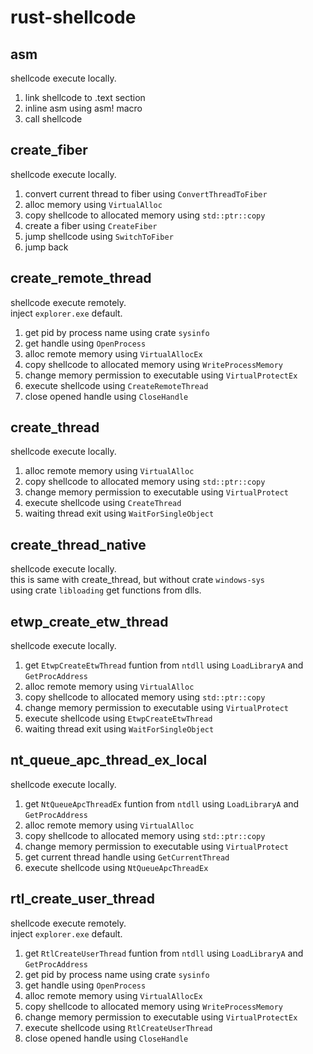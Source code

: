 # rust-shellcode

## asm

shellcode execute locally.
1. link shellcode to .text section
2. inline asm using asm! macro
3. call shellcode

## create_fiber

shellcode execute locally.
1. convert current thread to fiber using `ConvertThreadToFiber`
2. alloc memory using `VirtualAlloc`
3. copy shellcode to allocated memory using `std::ptr::copy`
4. create a fiber using `CreateFiber`
5. jump shellcode using `SwitchToFiber`
6. jump back

## create_remote_thread

shellcode execute remotely.  
inject `explorer.exe` default.
1. get pid by process name using crate `sysinfo`
2. get handle using `OpenProcess`
3. alloc remote memory using `VirtualAllocEx`
4. copy shellcode to allocated memory using `WriteProcessMemory`
5. change memory permission to executable using `VirtualProtectEx`
6. execute shellcode using `CreateRemoteThread`
7. close opened handle using `CloseHandle`

## create_thread

shellcode execute locally.
1. alloc remote memory using `VirtualAlloc`
2. copy shellcode to allocated memory using `std::ptr::copy`
3. change memory permission to executable using `VirtualProtect`
4. execute shellcode using `CreateThread`
5. waiting thread exit using `WaitForSingleObject`

## create_thread_native

shellcode execute locally.  
this is same with create_thread, but without crate `windows-sys`  
using crate `libloading` get functions from dlls.

## etwp_create_etw_thread

shellcode execute locally.
1. get `EtwpCreateEtwThread` funtion from `ntdll` using `LoadLibraryA` and `GetProcAddress`
2. alloc remote memory using `VirtualAlloc`
3. copy shellcode to allocated memory using `std::ptr::copy`
4. change memory permission to executable using `VirtualProtect`
5. execute shellcode using `EtwpCreateEtwThread`
6. waiting thread exit using `WaitForSingleObject`

## nt_queue_apc_thread_ex_local

shellcode execute locally.
1. get `NtQueueApcThreadEx` funtion from `ntdll` using `LoadLibraryA` and `GetProcAddress`
2. alloc remote memory using `VirtualAlloc`
3. copy shellcode to allocated memory using `std::ptr::copy`
4. change memory permission to executable using `VirtualProtect`
5. get current thread handle using `GetCurrentThread`
6. execute shellcode using `NtQueueApcThreadEx`

## rtl_create_user_thread

shellcode execute remotely.  
inject `explorer.exe` default.
1. get `RtlCreateUserThread` funtion from `ntdll` using `LoadLibraryA` and `GetProcAddress`
2. get pid by process name using crate `sysinfo`
3. get handle using `OpenProcess`
4. alloc remote memory using `VirtualAllocEx`
5. copy shellcode to allocated memory using `WriteProcessMemory`
6. change memory permission to executable using `VirtualProtectEx`
7. execute shellcode using `RtlCreateUserThread`
8. close opened handle using `CloseHandle`